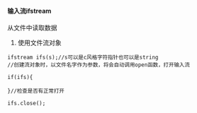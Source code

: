 #### 输入流ifstream
从文件中读取数据
1. 使用文件流对象
```
ifstream ifs(s);//s可以是c风格字符指针也可以是string
//创建流对象时，以文件名字作为参数，将会自动调用open函数，打开输入流

if(ifs){
	
}//检查是否有正常打开

ifs.close();
```